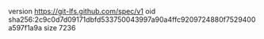 version https://git-lfs.github.com/spec/v1
oid sha256:2c9c0d7d09171dbfd533750043997a90a4ffc9209724880f7529400a597f1a9a
size 7236
